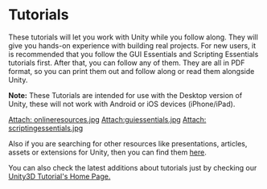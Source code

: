 Tutorials
=========


These tutorials will let you work with Unity while you follow along.  They will give you hands-on experience with building real projects.  For new users, it is recommended that you follow the GUI Essentials and Scripting Essentials tutorials first.  After that, you can follow any of them.  They are all in PDF format, so you can print them out and follow along or read them alongside Unity.

__Note:__ These Tutorials are intended for use with the Desktop version of Unity, these will not work with Android or iOS devices (iPhone/iPad).

[Attach: onlineresources.jpg](http://unity3d.com/support/documentation/tutorials/.md) [Attach:guiessentials.jpg](Attach:GUIEssentials.pdf.md) [Attach: scriptingessentials.jpg](Attach:ScriptingTutorial.pdf.md)

Also if you are searching for other resources like presentations, articles, assets or extensions for Unity, then you can find them [here](http://unity3d.com/support/resources/.md).

You can also check the latest additions about tutorials just by checking our [Unity3D Tutorial's Home Page.](http://unity3d.com/support/resources/tutorials.md)

